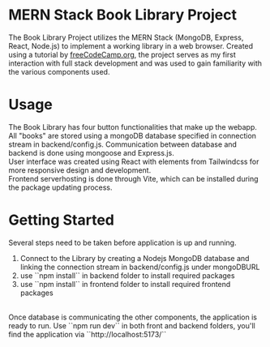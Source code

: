 # MERN Stack Book Library Project
The Book Library Project utilizes the MERN Stack (MongoDB, Express, React, Node.js) to implement a working library in a web browser. Created using a tutorial by [freeCodeCamp.org](https://www.youtube.com/watch?v=-42K44A1oMA), the project serves as my first interaction with full stack development and was used to gain familiarity with the various components used.
# Usage
The Book Library has four button functionalities that make up the webapp. All "books" are stored using a mongoDB database specified in
connection stream in backend/config.js. Communication between database and backend is done using mongoose and Express.js.
<br/>
User interface was created using React with elements from Tailwindcss for more responsive design and development. 
<br/>
Frontend serverhosting is done through Vite, which can be installed during the package updating process.
# Getting Started
Several steps need to be taken before application is up and running.
<br/>
<ol>
  <li>Connect to the Library by creating a Nodejs MongoDB database and linking the connection stream in backend/config.js under mongoDBURL </li>
  <li>use ``npm install`` in backend folder to install required packages</li>
  <li>use ``npm install`` in frontend folder to install required frontend packages</li>
</ol>
<br/>
Once database is communicating the other components, the application is ready to run. Use ``npm run dev`` in both front and backend folders, you'll find the application via ``http://localhost:5173/``

